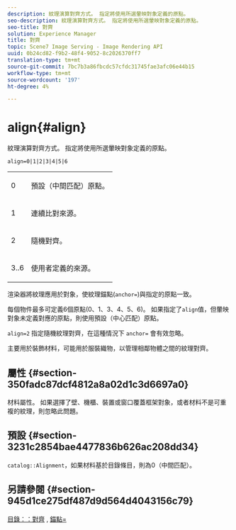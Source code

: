 ```yaml
---
description: 紋理演算對齊方式。 指定將使用所選暈映對象定義的原點。
seo-description: 紋理演算對齊方式。 指定將使用所選暈映對象定義的原點。
seo-title: 對齊
solution: Experience Manager
title: 對齊
topic: Scene7 Image Serving - Image Rendering API
uuid: 0b24cd82-f9b2-48f4-9052-8c2026370ff7
translation-type: tm+mt
source-git-commit: 7bc7b3a86fbcdc57cfdc31745fae3afc06e44b15
workflow-type: tm+mt
source-wordcount: '197'
ht-degree: 4%

---
```



# align{#align}

紋理演算對齊方式。 指定將使用所選暈映對象定義的原點。

`align=0|1|2|3|4|5|6`

<table id="simpletable_D15233999E35488EB2F933BD72798E2F"> 
 <tr class="strow"> 
  <td class="stentry"> <p>0 </p></td> 
  <td class="stentry"> <p>預設（中間匹配）原點。 </p></td> 
 </tr> 
 <tr class="strow"> 
  <td class="stentry"> <p>1 </p></td> 
  <td class="stentry"> <p>連續比對來源。 </p></td> 
 </tr> 
 <tr class="strow"> 
  <td class="stentry"> <p>2 </p></td> 
  <td class="stentry"> <p>隨機對齊。 </p></td> 
 </tr> 
 <tr class="strow"> 
  <td class="stentry"> <p>3..6 </p></td> 
  <td class="stentry"> <p>使用者定義的來源。 </p></td> 
 </tr> 
</table>

渲染器將紋理應用於對象，使紋理錨點(`anchor=`)與指定的原點一致。

每個物件最多可定義6個原點(0、1、3、4、5、6)。 如果指定了`align`值，但暈映對象未定義對應的原點，則使用預設（中心匹配）原點。

`align=2` 指定隨機紋理對齊，在這種情況下 `anchor=` 會有效忽略。

主要用於裝飾材料，可能用於服裝織物，以管理相鄰物體之間的紋理對齊。

## 屬性 {#section-350fadc87dcf4812a8a02d1c3d6697a0}

材料屬性。 如果選擇了壁、機櫃、裝置或窗口覆蓋框架對象，或者材料不是可重複的紋理，則忽略此問題。

## 預設 {#section-3231c2854bae4477836b626ac208dd34}

`catalog::Alignment`，如果材料基於目錄條目，則為0（中間匹配）。

## 另請參閱 {#section-945d1ce275df487d9d564d4043156c79}

[目錄：：對齊](../../../../../ir-api/material-cat/image-rendering-api-ref/c-ir-material-catalog/c-ir-material-data-reference/r-ir-alignment.md#reference-e52152e8dc244d0aa13b40c615d0f399) , [錨點=](../../../../../ir-api/http-protocol/image-rendering-api-ref/c-ir-http-protocol-ref/c-ir-http-protocol-command-reference/r-ir-http-anchor.md#reference-d53923d785c9442997dc7f2199524c26)
